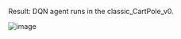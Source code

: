 Result: DQN agent runs in the classic_CartPole_v0.


![image](https://github.com/jidiai/ai_lib/tree/algo/examples/assets/dqn_cartpole.png)
